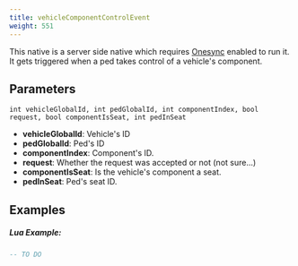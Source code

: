 ```yaml
---
title: vehicleComponentControlEvent
weight: 551
---
```


This native is a server side native which requires [Onesync](https://forum.cfx.re/t/the-onesync-eap-and-you/165931) enabled to run it. It gets triggered when a ped takes control of a vehicle's component.

Parameters
----------

```
int vehicleGlobalId, int pedGlobalId, int componentIndex, bool request, bool componentIsSeat, int pedInSeat
```

- **vehicleGlobalId**: Vehicle's ID
- **pedGlobalId**: Ped's ID
- **componentIndex**: Component's ID.
- **request**: Whether the request was accepted or not (not sure...)
- **componentIsSeat**: Is the vehicle's component a seat.
- **pedInSeat**: Ped's seat ID.

Examples
--------
##### Lua Example:
```lua
-- TO DO
```

